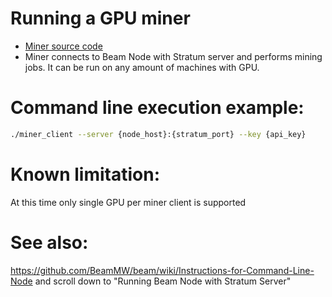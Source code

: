 # Running a GPU miner

* [Miner source code](https://github.com/BeamMW/beam/tree/master/pow)
* Miner connects to Beam Node with Stratum server and performs mining jobs. It can be run on any amount of machines with GPU.


# Command line execution example:

``` sh
./miner_client --server {node_host}:{stratum_port} --key {api_key}
```

# Known limitation:
At this time only single GPU per miner client is supported

# See also:
https://github.com/BeamMW/beam/wiki/Instructions-for-Command-Line-Node and scroll down to "Running Beam Node with Stratum Server"


